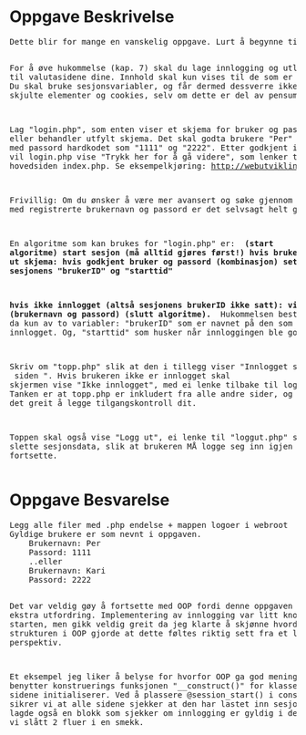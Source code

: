 <h1>Oppgave Beskrivelse</h1>
<pre>
Dette blir for mange en vanskelig oppgave. Lurt å begynne tidlig.

For å øve hukommelse (kap. 7) skal du lage innlogging og utlogging til valutasidene dine.
Innhold skal kun vises til de som er innlogget.
Du skal bruke sesjonsvariabler, og får dermed dessverre ikke øvd på GET,
skjulte elementer og cookies, selv om dette er del av pensum.

Lag "login.php", som enten viser et skjema for bruker og passord, eller behandler utfylt skjema.
Det skal godta brukere "Per" og "Kari" med passord hardkodet som "1111" og "2222".
Etter godkjent innlogging vil login.php vise "Trykk her for å gå videre",
som lenker til hovedsiden index.php.
Se eksempelkjøring: http://webutvikling.stud.himolde.no/~kd/IBE102/kryptovaluta/

Frivillig: Om du ønsker å være mer avansert og søke gjennom en tabell med registrerte
brukernavn og passord er det selvsagt helt greit.

En algoritme som kan brukes for "login.php" er:
<strong>
(start algoritme)
start sesjon (må alltid gjøres først!)
hvis bruker har fylt ut skjema:
   hvis godkjent bruker og passord (kombinasjon)
      sett/husk sesjonens "brukerID" og "starttid"

hvis ikke innlogget (altså sesjonens brukerID ikke satt):
   vis skjema (brukernavn og passord)
(slutt algoritme).
 </strong>
Hukommelsen består da kun av to variabler:  "brukerID" som er navnet på den som er innlogget.
Og, "starttid" som husker når innloggingen ble godkjent.

Skriv om "topp.php" slik at den i tillegg viser "Innlogget som bruker <brukerID> siden <starttid>".
Hvis brukeren ikke er innlogget skal skjermen vise "Ikke innlogget", med ei lenke tilbake til login.php.
Tanken er at topp.php er inkludert fra alle andre sider, og dermed er det greit å legge tilgangskontroll dit.

Toppen skal også vise "Logg ut", ei lenke til "loggut.php" som vil slette sesjonsdata,
slik at brukeren MÅ logge seg inn igjen for å fortsette.
</pre>


<h1>Oppgave Besvarelse</h1>
<pre>
Legg alle filer med .php endelse + mappen logoer i webroot
Gyldige brukere er som nevnt i oppgaven.
    Brukernavn: Per
    Passord: 1111
    ..eller
    Brukernavn: Kari
    Passord: 2222

Det var veldig gøy å fortsette med OOP fordi denne oppgaven ga en ekstra utfordring.
Implementering av innlogging var litt knotete i starten, men gikk veldig greit
da jeg klarte å skjønne hvordan strukturen i OOP gjorde at dette føltes riktig
sett fra et logiskt perspektiv.

Et eksempel jeg liker å belyse for hvorfor OOP ga god mening er at vi benytter konstruerings funksjonen
"\__construct()" for klassen som alle sidene initialiserer.
Ved å plassere @session_start() i construct så sikrer vi at alle sidene sjekker at den har lastet inn sesjonen.
Jeg lagde også en blokk som sjekker om innlogging er gyldig i denne. Da har vi slått 2 fluer i en smekk.
</pre>
